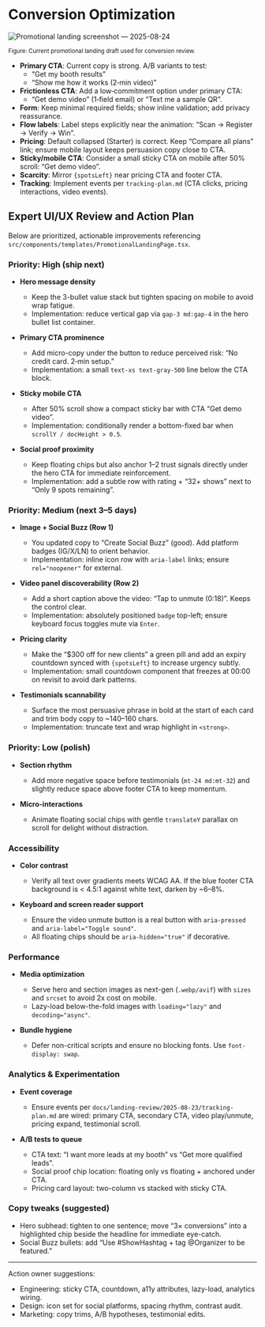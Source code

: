 # Conversion Optimization

![Promotional landing screenshot — 2025-08-24](../assets/promotional-landing-2025-08-24.webp)

<sub>Figure: Current promotional landing draft used for conversion review.</sub>

- **Primary CTA**: Current copy is strong. A/B variants to test:
  - “Get my booth results”
  - “Show me how it works (2‑min video)”
- **Frictionless CTA**: Add a low‑commitment option under primary CTA:
  - “Get demo video” (1‑field email) or “Text me a sample QR”.
- **Form**: Keep minimal required fields; show inline validation; add privacy reassurance.
- **Flow labels**: Label steps explicitly near the animation: “Scan → Register → Verify → Win”.
- **Pricing**: Default collapsed (Starter) is correct. Keep “Compare all plans” link; ensure mobile layout keeps persuasion copy close to CTA.
- **Sticky/mobile CTA**: Consider a small sticky CTA on mobile after 50% scroll: “Get demo video”.
- **Scarcity**: Mirror `{spotsLeft}` near pricing CTA and footer CTA.
- **Tracking**: Implement events per `tracking-plan.md` (CTA clicks, pricing interactions, video events).

## Expert UI/UX Review and Action Plan

Below are prioritized, actionable improvements referencing `src/components/templates/PromotionalLandingPage.tsx`.

### Priority: High (ship next)

- **Hero message density**
  - Keep the 3-bullet value stack but tighten spacing on mobile to avoid wrap fatigue.
  - Implementation: reduce vertical gap via `gap-3 md:gap-4` in the hero bullet list container.

- **Primary CTA prominence**
  - Add micro-copy under the button to reduce perceived risk: “No credit card. 2‑min setup.”
  - Implementation: a small `text-xs text-gray-500` line below the CTA block.

- **Sticky mobile CTA**
  - After 50% scroll show a compact sticky bar with CTA “Get demo video”.
  - Implementation: conditionally render a bottom-fixed bar when `scrollY / docHeight > 0.5`.

- **Social proof proximity**
  - Keep floating chips but also anchor 1–2 trust signals directly under the hero CTA for immediate reinforcement.
  - Implementation: add a subtle row with rating + “32+ shows” next to “Only 9 spots remaining”.

### Priority: Medium (next 3–5 days)

- **Image + Social Buzz (Row 1)**
  - You updated copy to “Create Social Buzz” (good). Add platform badges (IG/X/LN) to orient behavior.
  - Implementation: inline icon row with `aria-label` links; ensure `rel="noopener"` for external.

- **Video panel discoverability (Row 2)**
  - Add a short caption above the video: “Tap to unmute (0:18)”. Keeps the control clear.
  - Implementation: absolutely positioned `badge` top-left; ensure keyboard focus toggles mute via `Enter`.

- **Pricing clarity**
  - Make the “$300 off for new clients” a green pill and add an expiry countdown synced with `{spotsLeft}` to increase urgency subtly.
  - Implementation: small countdown component that freezes at 00:00 on revisit to avoid dark patterns.

- **Testimonials scannability**
  - Surface the most persuasive phrase in bold at the start of each card and trim body copy to ~140–160 chars.
  - Implementation: truncate text and wrap highlight in `<strong>`.

### Priority: Low (polish)

- **Section rhythm**
  - Add more negative space before testimonials (`mt-24 md:mt-32`) and slightly reduce space above footer CTA to keep momentum.

- **Micro-interactions**
  - Animate floating social chips with gentle `translateY` parallax on scroll for delight without distraction.

### Accessibility

- **Color contrast**
  - Verify all text over gradients meets WCAG AA. If the blue footer CTA background is < 4.5:1 against white text, darken by ~6–8%.

- **Keyboard and screen reader support**
  - Ensure the video unmute button is a real button with `aria-pressed` and `aria-label="Toggle sound"`.
  - All floating chips should be `aria-hidden="true"` if decorative.

### Performance

- **Media optimization**
  - Serve hero and section images as next-gen (`.webp/avif`) with `sizes` and `srcset` to avoid 2x cost on mobile.
  - Lazy-load below-the-fold images with `loading="lazy"` and `decoding="async"`.

- **Bundle hygiene**
  - Defer non-critical scripts and ensure no blocking fonts. Use `font-display: swap`.

### Analytics & Experimentation

- **Event coverage**
  - Ensure events per `docs/landing-review/2025-08-23/tracking-plan.md` are wired: primary CTA, secondary CTA, video play/unmute, pricing expand, testimonial scroll.

- **A/B tests to queue**
  - CTA text: “I want more leads at my booth” vs “Get more qualified leads”.
  - Social proof chip location: floating only vs floating + anchored under CTA.
  - Pricing card layout: two-column vs stacked with sticky CTA.

### Copy tweaks (suggested)

- Hero subhead: tighten to one sentence; move “3× conversions” into a highlighted chip beside the headline for immediate eye-catch.
- Social Buzz bullets: add “Use #ShowHashtag + tag @Organizer to be featured.”

---

Action owner suggestions:

- Engineering: sticky CTA, countdown, a11y attributes, lazy-load, analytics wiring.
- Design: icon set for social platforms, spacing rhythm, contrast audit.
- Marketing: copy trims, A/B hypotheses, testimonial edits.
